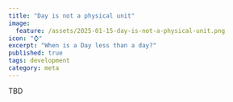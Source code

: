 ```yaml
---
title: "Day is not a physical unit"
image:
  feature: /assets/2025-01-15-day-is-not-a-physical-unit.png
icon: "⌚"
excerpt: "When is a Day less than a day?"
published: true
tags: development
category: meta
---
```


TBD